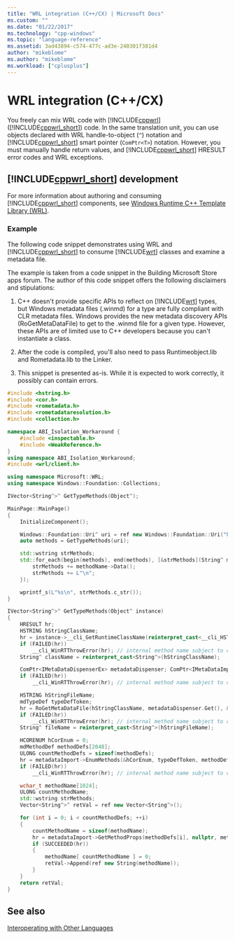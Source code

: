 ```yaml
---
title: "WRL integration (C++/CX) | Microsoft Docs"
ms.custom: ""
ms.date: "01/22/2017"
ms.technology: "cpp-windows"
ms.topic: "language-reference"
ms.assetid: 3ad43894-c574-477c-ad3e-240301f381d4
author: "mikeblome"
ms.author: "mikeblome"
ms.workload: ["cplusplus"]
---
```

# WRL integration (C++/CX)

You freely can mix WRL code with [!INCLUDE[cppwrl](includes/cppwrl-md.md)] ([!INCLUDE[cppwrl_short](includes/cppwrl-short-md.md)]) code. In the same translation unit, you can use objects declared with WRL handle-to-object (`^`) notation and [!INCLUDE[cppwrl_short](includes/cppwrl-short-md.md)] smart pointer (`ComPtr<T>`) notation. However, you must manually handle return values, and [!INCLUDE[cppwrl_short](includes/cppwrl-short-md.md)] HRESULT error codes and WRL exceptions.
  
## [!INCLUDE[cppwrl_short](includes/cppwrl-short-md.md)] development

For more information about authoring and consuming [!INCLUDE[cppwrl_short](includes/cppwrl-short-md.md)] components, see [Windows Runtime C++ Template Library (WRL)](../windows/windows-runtime-cpp-template-library-wrl.md).

### Example

The following code snippet demonstrates using WRL and [!INCLUDE[cppwrl_short](includes/cppwrl-short-md.md)] to consume [!INCLUDE[wrt](includes/wrt-md.md)] classes and examine a metadata file.

The example is taken from a code snippet in the Building Microsoft Store apps forum. The author of this code snippet offers the following disclaimers and stipulations:

1. C++ doesn't provide specific APIs to reflect on [!INCLUDE[wrt](includes/wrt-md.md)] types, but Windows metadata files (.winmd) for a type are fully compliant with CLR metadata files. Windows provides the new metadata discovery APIs (RoGetMetaDataFile) to get to the .winmd file for a given type. However, these APIs are of limited use to C++ developers because you can't instantiate a class.

1. After the code is compiled, you'll also need to pass Runtimeobject.lib and Rometadata.lib to the Linker.

1. This snippet is presented as-is. While it is expected to work correctly, it possibly can contain errors.

```cpp
#include <hstring.h>
#include <cor.h>
#include <rometadata.h>
#include <rometadataresolution.h>
#include <collection.h>

namespace ABI_Isolation_Workaround {
    #include <inspectable.h>
    #include <WeakReference.h>
}
using namespace ABI_Isolation_Workaround;
#include <wrl/client.h>

using namespace Microsoft::WRL;
using namespace Windows::Foundation::Collections;

IVector<String^>^ GetTypeMethods(Object^);

MainPage::MainPage()
{
    InitializeComponent();

    Windows::Foundation::Uri^ uri = ref new Windows::Foundation::Uri("http://buildwindows.com/");
    auto methods = GetTypeMethods(uri);

    std::wstring strMethods;
    std::for_each(begin(methods), end(methods), [&strMethods](String^ methodName) {
        strMethods += methodName->Data();
        strMethods += L"\n";
    });

    wprintf_s(L"%s\n", strMethods.c_str());
}

IVector<String^>^ GetTypeMethods(Object^ instance)
{
    HRESULT hr;
    HSTRING hStringClassName;
    hr = instance->__cli_GetRuntimeClassName(reinterpret_cast<__cli_HSTRING__**>(&hStringClassName)); // internal method name subject to change post BUILD
    if (FAILED(hr))
        __cli_WinRTThrowError(hr); // internal method name subject to change post BUILD
    String^ className = reinterpret_cast<String^>(hStringClassName);

    ComPtr<IMetaDataDispenserEx> metadataDispenser; ComPtr<IMetaDataImport2> metadataImport; hr = MetaDataGetDispenser(CLSID_CorMetaDataDispenser, IID_IMetaDataDispenser, (LPVOID*)metadataDispenser.GetAddressOf());
    if (FAILED(hr))
        __cli_WinRTThrowError(hr); // internal method name subject to change post BUILD

    HSTRING hStringFileName;
    mdTypeDef typeDefToken;
    hr = RoGetMetaDataFile(hStringClassName, metadataDispenser.Get(), &hStringFileName, &metadataImport, &typeDefToken);
    if (FAILED(hr))
        __cli_WinRTThrowError(hr); // internal method name subject to change post BUILD
    String^ fileName = reinterpret_cast<String^>(hStringFileName);

    HCORENUM hCorEnum = 0;
    mdMethodDef methodDefs[2048];
    ULONG countMethodDefs = sizeof(methodDefs);
    hr = metadataImport->EnumMethods(&hCorEnum, typeDefToken, methodDefs, countMethodDefs,  &countMethodDefs);
    if (FAILED(hr))
        __cli_WinRTThrowError(hr); // internal method name subject to change post BUILD

    wchar_t methodName[1024];
    ULONG countMethodName;
    std::wstring strMethods;
    Vector<String^>^ retVal = ref new Vector<String^>();

    for (int i = 0; i < countMethodDefs; ++i)
    {
        countMethodName = sizeof(methodName);
        hr = metadataImport->GetMethodProps(methodDefs[i], nullptr, methodName, countMethodName, &countMethodName, nullptr, nullptr, nullptr, nullptr, nullptr);
        if (SUCCEEDED(hr))
        {
            methodName[ countMethodName ] = 0;
            retVal->Append(ref new String(methodName));
        }
    }
    return retVal;
}

```

## See also

[Interoperating with Other Languages](interoperating-with-other-languages-c-cx.md)  
